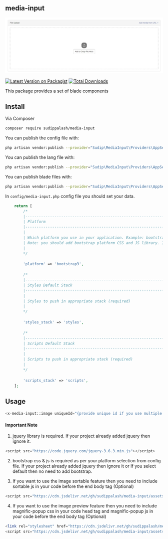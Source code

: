 ## media-input

![alt text](https://github.com/sudippalash/media-input/blob/master/img.jpg?raw=true)


[![Latest Version on Packagist][ico-version]][link-packagist]
[![Total Downloads][ico-downloads]][link-downloads]


This package provides a set of blade components


## Install

Via Composer

```bash
composer require sudippalash/media-input
```

You can publish the config file with:

```bash
php artisan vendor:publish --provider="Sudip\MediaInput\Providers\AppServiceProvider" --tag=config
```

You can publish the lang file with:

```bash
php artisan vendor:publish --provider="Sudip\MediaInput\Providers\AppServiceProvider" --tag=lang
```

You can publish blade files with:

```bash
php artisan vendor:publish --provider="Sudip\MediaInput\Providers\AppServiceProvider" --tag=views
```

In `config/media-input.php` config file you should set your data.

```php
    return [
        /*
        |--------------------------------------------------------------------------
        | Platform
        |--------------------------------------------------------------------------
        |
        | Which platform you use in your application. Example: bootstrap3 or bootstrap4 or bootstrap5 or default
        | Note: you should add bootstrap platform CSS and JS library. If you use default then no need to add bootstrap CSS and JS library
        | 
        */

        'platform' => 'bootstrap3',

        /*
        |--------------------------------------------------------------------------
        | Styles Default Stack
        |--------------------------------------------------------------------------
        |
        | Styles to push in appropriate stack (required)
        | 
        */

        'styles_stack' => 'styles',

        /*
        |--------------------------------------------------------------------------
        | Scripts Default Stack
        |--------------------------------------------------------------------------
        |
        | Scripts to push in appropriate stack (required)
        | 
        */

        'scripts_stack' => 'scripts',
    ];
```

## Usage

```php
<x-media-input::image uniqueId="{provide unique id if you use multiple in single page}" name="{file input name}" :fileUrls="['array of file url (optional)']" />
```

#### Important Note
1. jquery library is required. If your project already added jquery then ignore it. 
```php
<script src="https://code.jquery.com/jquery-3.6.3.min.js"></script>
```

2. bootstrap css & js is required as per your platform selection from config file. If your project already added jquery then ignore it or If you select default then no need to add bootstrap.

3. If you want to use the image sortable feature then you need to include sortable js in your code before the end body tag (Optional)
```php
<script src="https://cdn.jsdelivr.net/gh/sudippalash/media-input/assets/js/Sortable.min.js"></script>
```
4. If you want to use the image preview feature then you need to include magnific-popup css in your code head tag and magnific-popup js in your code before the end body tag (Optional)
```php
<link rel="stylesheet" href="https://cdn.jsdelivr.net/gh/sudippalash/media-input/assets/css/magnific-popup.css">
<script src="https://cdn.jsdelivr.net/gh/sudippalash/media-input/assets/js/jquery.magnific-popup.min.js"></script>
```

[ico-version]: https://img.shields.io/packagist/v/sudippalash/media-input?style=flat-square
[ico-downloads]: https://img.shields.io/packagist/dt/sudippalash/media-input?style=flat-square
[link-packagist]: https://packagist.org/packages/sudippalash/media-input
[link-downloads]: https://packagist.org/packages/sudippalash/media-input
[link-author]: https://github.com/sudippalash

